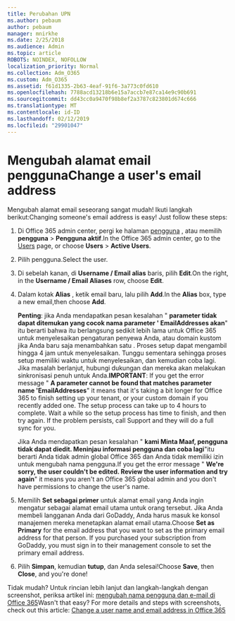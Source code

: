 ```yaml
---
title: Perubahan UPN
ms.author: pebaum
author: pebaum
manager: mnirkhe
ms.date: 2/25/2018
ms.audience: Admin
ms.topic: article
ROBOTS: NOINDEX, NOFOLLOW
localization_priority: Normal
ms.collection: Adm_O365
ms.custom: Adm_O365
ms.assetid: f61d1335-2b63-4eaf-91f6-3a773c0fd610
ms.openlocfilehash: 7788acd13218b6e15a7accb7e87ca14e9c90b691
ms.sourcegitcommit: dd43cc0a9470f98b8ef2a3787c823801d674c666
ms.translationtype: MT
ms.contentlocale: id-ID
ms.lasthandoff: 02/12/2019
ms.locfileid: "29901047"
---
```

# <a name="change-a-users-email-address"></a><span data-ttu-id="1a142-102">Mengubah alamat email pengguna</span><span class="sxs-lookup"><span data-stu-id="1a142-102">Change a user's email address</span></span>

<span data-ttu-id="1a142-p101">Mengubah alamat email seseorang sangat mudah! Ikuti langkah berikut:</span><span class="sxs-lookup"><span data-stu-id="1a142-p101">Changing someone's email address is easy! Just follow these steps:</span></span>
  
1. <span data-ttu-id="1a142-105">Di Office 365 admin center, pergi ke halaman [pengguna](https://go.microsoft.com/fwlink/p/?linkid=834822) , atau memilih **pengguna** \> **Pengguna aktif**.</span><span class="sxs-lookup"><span data-stu-id="1a142-105">In the Office 365 admin center, go to the [Users](https://go.microsoft.com/fwlink/p/?linkid=834822) page, or choose **Users** \> **Active Users**.</span></span>
    
2. <span data-ttu-id="1a142-106">Pilih pengguna.</span><span class="sxs-lookup"><span data-stu-id="1a142-106">Select the user.</span></span>
    
3. <span data-ttu-id="1a142-107">Di sebelah kanan, di **Username / Email alias** baris, pilih **Edit**.</span><span class="sxs-lookup"><span data-stu-id="1a142-107">On the right, in the **Username / Email Aliases** row, choose **Edit**.</span></span>
    
4. <span data-ttu-id="1a142-108">Dalam kotak **Alias** , ketik email baru, lalu pilih **Add**.</span><span class="sxs-lookup"><span data-stu-id="1a142-108">In the **Alias** box, type a new email,then choose **Add**.</span></span>
    
    <span data-ttu-id="1a142-p102">**Penting**: jika Anda mendapatkan pesan kesalahan " **parameter tidak dapat ditemukan yang cocok nama parameter ' EmailAddresses akan**" itu berarti bahwa itu berlangsung sedikit lebih lama untuk Office 365 untuk menyelesaikan pengaturan penyewa Anda, atau domain kustom jika Anda baru saja menambahkan satu . Proses setup dapat mengambil hingga 4 jam untuk menyelesaikan. Tunggu sementara sehingga proses setup memiliki waktu untuk menyelesaikan, dan kemudian coba lagi. Jika masalah berlanjut, hubungi dukungan dan mereka akan melakukan sinkronisasi penuh untuk Anda.</span><span class="sxs-lookup"><span data-stu-id="1a142-p102">**IMPORTANT**: If you get the error message " **A parameter cannot be found that matches parameter name 'EmailAddresses**" it means that it's taking a bit longer for Office 365 to finish setting up your tenant, or your custom domain if you recently added one. The setup process can take up to 4 hours to complete. Wait a while so the setup process has time to finish, and then try again. If the problem persists, call Support and they will do a full sync for you.</span></span>
    
    <span data-ttu-id="1a142-113">Jika Anda mendapatkan pesan kesalahan " **kami Minta Maaf, pengguna tidak dapat diedit. Meninjau informasi pengguna dan coba lagi**"itu berarti Anda tidak admin global Office 365 dan Anda tidak memiliki izin untuk mengubah nama pengguna.</span><span class="sxs-lookup"><span data-stu-id="1a142-113">If you get the error message " **We're sorry, the user couldn't be edited. Review the user information and try again**" it means you aren't an Office 365 global admin and you don't have permissions to change the user's name.</span></span>
    
5. <span data-ttu-id="1a142-p103">Memilih **Set sebagai primer** untuk alamat email yang Anda ingin mengatur sebagai alamat email utama untuk orang tersebut. Jika Anda membeli langganan Anda dari GoDaddy, Anda harus masuk ke konsol manajemen mereka menetapkan alamat email utama.</span><span class="sxs-lookup"><span data-stu-id="1a142-p103">Choose **Set as Primary** for the email address that you want to set as the primary email address for that person. If you purchased your subscription from GoDaddy, you must sign in to their management console to set the primary email address.</span></span> 
    
6. <span data-ttu-id="1a142-116">Pilih **Simpan**, kemudian **tutup**, dan Anda selesai!</span><span class="sxs-lookup"><span data-stu-id="1a142-116">Choose **Save**, then **Close**, and you're done!</span></span>
    
<span data-ttu-id="1a142-p104">Tidak mudah? Untuk rincian lebih lanjut dan langkah-langkah dengan screenshot, periksa artikel ini: [mengubah nama pengguna dan e-mail di Office 365](https://support.office.com/article/Change-a-user-name-and-email-address-in-Office-365-fb5ac074-e203-4e1f-9843-b9d1a3e03297.aspx)</span><span class="sxs-lookup"><span data-stu-id="1a142-p104">Wasn't that easy? For more details and steps with screenshots, check out this article: [Change a user name and email address in Office 365](https://support.office.com/article/Change-a-user-name-and-email-address-in-Office-365-fb5ac074-e203-4e1f-9843-b9d1a3e03297.aspx)</span></span>
  


